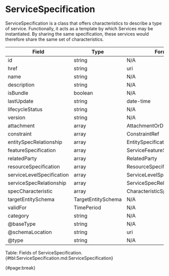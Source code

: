 <!--
    ATTENTION: This file was generated via gradle!
               Do NOT manually edit this file! Any such changes will be overwritten!
-->

# ServiceSpecification

ServiceSpecification is a class that offers characteristics to describe a type of service.
Functionally, it acts as a template by which Services may be instantiated.
By sharing the same specification, these services would therefore share the same set of characteristics.

| Field | Type | Format | Required |
| ------- | ------- | ------- | --- |
| id | string | N/A | No |
| href | string | uri | No |
| name | string | N/A | No |
| description | string | N/A | No |
| isBundle | boolean | N/A | No |
| lastUpdate | string | date-time | No |
| lifecycleStatus | string | N/A | No |
| version | string | N/A | No |
| attachment | array | AttachmentOrDocumentRef | No |
| constraint | array | ConstraintRef | No |
| entitySpecRelationship | array | EntitySpecificationRelationship | No |
| featureSpecification | array | ServiceFeatureSpecification | No |
| relatedParty | array | RelatedParty | No |
| resourceSpecification | array | ResourceSpecificationRef | No |
| serviceLevelSpecification | array | ServiceLevelSpecificationRef | No |
| serviceSpecRelationship | array | ServiceSpecRelationship | No |
| specCharacteristic | array | CharacteristicSpecification | No |
| targetEntitySchema | TargetEntitySchema | N/A | No |
| validFor | TimePeriod | N/A | No |
| category | string | N/A | No |
| @baseType | string | N/A | No |
| @schemaLocation | string | uri | No |
| @type | string | N/A | No |

Table: Fields of ServiceSpecification. {#tbl:ServiceSpecification.md:ServiceSpecification}

{#page:break}
